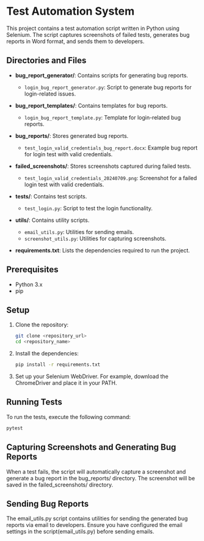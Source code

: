 # Test Automation System

This project contains a test automation script written in Python using Selenium. The script captures screenshots of failed tests, generates bug reports in Word format, and sends them to developers.


## Directories and Files

- **bug_report_generator/**: Contains scripts for generating bug reports.
  - `login_bug_report_generator.py`: Script to generate bug reports for login-related issues.
  
- **bug_report_templates/**: Contains templates for bug reports.
  - `login_bug_report_template.py`: Template for login-related bug reports.
  
- **bug_reports/**: Stores generated bug reports.
  - `test_login_valid_credentials_bug_report.docx`: Example bug report for login test with valid credentials.
  
- **failed_screenshots/**: Stores screenshots captured during failed tests.
  - `test_login_valid_credentials_20240709.png`: Screenshot for a failed login test with valid credentials.
  
- **tests/**: Contains test scripts.
  - `test_login.py`: Script to test the login functionality.
  
- **utils/**: Contains utility scripts.
  - `email_utils.py`: Utilities for sending emails.
  - `screenshot_utils.py`: Utilities for capturing screenshots.
  
- **requirements.txt**: Lists the dependencies required to run the project.

## Prerequisites

- Python 3.x
- pip

## Setup

1. Clone the repository:
    ```sh
    git clone <repository_url>
    cd <repository_name>
    ```

2. Install the dependencies:
    ```sh
    pip install -r requirements.txt
    ```

3. Set up your Selenium WebDriver. For example, download the ChromeDriver and place it in your PATH.

## Running Tests

To run the tests, execute the following command:
```sh
pytest
```

## Capturing Screenshots and Generating Bug Reports
When a test fails, the script will automatically capture a screenshot and generate a bug report in the bug_reports/ directory. The screenshot will be saved in the failed_screenshots/ directory.

## Sending Bug Reports
The email_utils.py script contains utilities for sending the generated bug reports via email to developers. Ensure you have configured the email settings in the script(email_utils.py) before sending emails.
